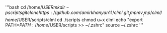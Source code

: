 '''bash
cd /home/$USER
mkdir -p scripts
git clone https://github.com/amirkhanyan11/clml.git __tmp
mv __tmp/clml /home/$USER/scripts/clml
cd ./scripts
chmod u+x clml
echo "export PATH=$PATH:/home/$USER/scripts >> ~/.zshrc"
source ~/.zshrc
'''